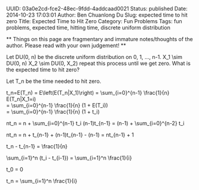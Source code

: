UUID: 03a0e2cd-fce2-48ec-9fdd-4addcaad0021
Status: published
Date: 2014-10-23 17:03:01
Author: Ben Chuanlong Du
Slug: expected time to hit zero
Title: Expected Time to Hit Zero
Category: Fun Problems
Tags: fun problems, expected time, hitting time, discrete uniform distribution

**
Things on this page are
fragmentary and immature notes/thoughts of the author.
Please read with your own judgement!
**

Let DU(0, n) be the discrete uniform distribution on 0, 1, ..., n-1.
X_1 \sim DU(0, n)
X_2 \sim DU(0, X_2)
repeat this process until we get zero.
What is the expected time to hit zero? 

Let T_n be the time needed to hit zero.

t_n=E(T_n) = E\left(E(T_n|X_1)\right) 
= \sum_{i=0}^{n-1} \\frac{1}{n} E(T_n|X_1=i)  
= \sum_{i=0}^{n-1} \\frac{1}{n} (1 + E(T_i))  
= \sum_{i=0}^{n-1} \\frac{1}{n} (1 + t_i)  

nt_n = n + \sum_{i=0}^{n-1} t_i
(n-1)t_{n-1} = (n-1) + \sum_{i=0}^{n-2} t_i

nt_n = n + t_{n-1} + (n-1)t_{n-1} - (n-1)
= nt_{n-1} + 1

t_n - t_{n-1} = \\frac{1}{n}

\sum_{i=1}^n (t_i - t_{i-1}) = \sum_{i=1}^n \\frac{1}{i}

t_0 = 0

t_n = \sum_{i=1}^n \\frac{1}{i}



